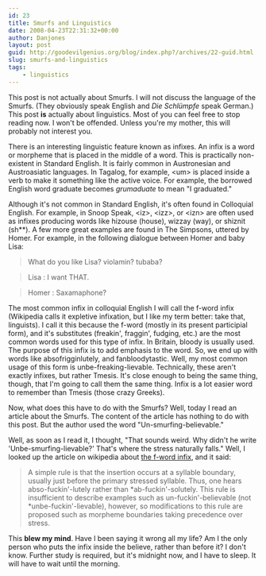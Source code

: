 ```yaml
---
id: 23
title: Smurfs and Linguistics
date: 2008-04-23T22:31:32+00:00
author: Danjones
layout: post
guid: http://goodevilgenius.org/blog/index.php?/archives/22-guid.html
slug: smurfs-and-linguistics
tags:
    - linguistics
---
```

This post is not actually about Smurfs. I will not discuss the language of the Smurfs. (They obviously speak English and _Die Schlümpfe_ speak German.) This post **is** actually about linguistics. Most of you can feel free to stop reading now. I won't be offended. Unless you're my mother, this will probably not interest you.

There is an interesting linguistic feature known as infixes. An infix is a word or morpheme that is placed in the middle of a word. This is practically non-existent in Standard English. It is fairly common in Austronesian and Austroasiatic languages. In Tagalog, for example, &lt;um> is placed inside a verb to make it something like the active voice. For example, the borrowed English word graduate becomes _grumaduate_ to mean "I graduated."

Although it's not common in Standard English, it's often found in Colloquial English. For example, in Snoop Speak, &lt;iz>, &lt;izz>, or &lt;izn> are often used as infixes producing words like hizouse (house), wizzay (way), or shiznit (sh**). A few more great examples are found in The Simpsons, uttered by Homer. For example, in the following dialogue between Homer and baby Lisa:

> What do you like Lisa? violamin? tubaba?
  
> Lisa : I want THAT.
  
> Homer : Saxamaphone?

The most common infix in colloquial English I will call the f-word infix (Wikipedia calls it expletive infixation, but I like my term better: take that, linguists). I call it this because the f-word (mostly in its present participial form), and it's substitutes (freakin', fraggin', fudging, etc.) are the most common words used for this type of infix. In Britain, bloody is usually used. The purpose of this infix is to add emphasis to the word. So, we end up with words like absofrigginlutely, and fanbloodytastic. Well, my most common usage of this form is unbe-freaking-lievable. Technically, these aren't exactly infixes, but rather Tmesis. It's close enough to being the same thing, though, that I'm going to call them the same thing. Infix is a lot easier word to remember than Tmesis (those crazy Greeks).

Now, what does this have to do with the Smurfs? Well, today I read an article about the Smurfs. The content of the article has nothing to do with this post. But the author used the word "Un-smurfing-believable."

Well, as soon as I read it, I thought, "That sounds weird. Why didn't he write 'Unbe-smurfing-lievable?' That's where the stress naturally falls." Well, I looked up the article on wikipedia about [the f-word infix](https://en.wikipedia.org/wiki/Expletive_infixation), and it said:

> A simple rule is that the insertion occurs at a syllable boundary, usually just before the primary stressed syllable. Thus, one hears abso-fuckin'-lutely rather than \*ab-fuckin'-solutely. This rule is insufficient to describe examples such as un-fuckin'-believable (not \*unbe-fuckin'-lievable), however, so modifications to this rule are proposed such as morpheme boundaries taking precedence over stress.

This **blew my mind**. Have I been saying it wrong all my life? Am I the only person who puts the infix inside the believe, rather than before it? I don't know. Further study is required, but it's midnight now, and I have to sleep. It will have to wait until the morning.
